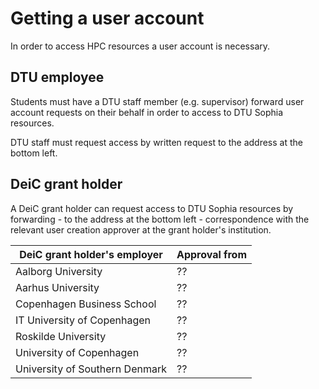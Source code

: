 # Getting a user account

In order to access HPC resources a user account is necessary.


## DTU employee

Students must have a DTU staff member (e.g. supervisor) forward user account 
requests on their behalf in order to access to DTU Sophia resources.

DTU staff must request access by written request to the address at the bottom left.


## DeiC grant holder

A DeiC grant holder can request access to DTU Sophia resources by 
forwarding - to the address at the bottom left - correspondence with the relevant user 
creation approver at the grant holder's institution.

| DeiC grant holder's employer   | Approval from             |
| ------------------------------ | ------------------------- |
| Aalborg University             | ??                        |
| Aarhus University              | ??                        |
| Copenhagen Business School     | ??                        |
| IT University of Copenhagen    | ??                        |
| Roskilde University            | ??                        |
| University of Copenhagen       | ??                        |
| University of Southern Denmark | ??                        |

